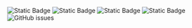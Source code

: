 ![Static Badge](https://img.shields.io/badge/blacklists-60-000000) ![Static Badge](https://img.shields.io/badge/blacklisted-2548893-cc0000) ![Static Badge](https://img.shields.io/badge/whitelisted-2244-00CC00) ![Static Badge](https://img.shields.io/badge/streaming_blacklist-28107-000000) ![GitHub issues](https://img.shields.io/github/issues/fabriziosalmi/blacklists)
